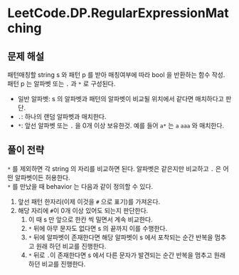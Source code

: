 # LeetCode.DP.RegularExpressionMatching
## 문제 해설
패턴매칭할 string s 와 패턴 p 를 받아 매칭여부에 따라 bool 을 반환하는 함수 작성. \
패턴 p 는 알파벳 또는 `.` 과 `*` 로 구성된다.
- 일반 알파벳: s 의 알파벳과 패턴의 알파벳이 비교될 위치에서 같다면 매치하다고 판단.
- `.`: 하나의 랜덤 알파벳과 매치한다.
- `*`: 앞선 알파벳 또는 `.` 을 0개 이상 보유한것. 예를 들어 `a*` 는 `a` `aaa` 와 매치한다.

## 풀이 전략
`*` 를 제외하면 각 string 의 자리를 비교하면 된다. 알파벳은 같은지만 비교하고 `.` 은 어떤 알파벳이든 허용한다. \
`*` 를 만났을 때 behavior 는 다음과 같이 정의할 수 있다.

1. 앞선 패턴 한자리(이제 이것을 `#` 으로 표기)를 가져온다.
2. 해당 자리에 `#`이 0개 이상 있어도 되는지 판단한다.
   1. 이 때 s 만 앞으로 한칸 씩 밀면서 계속 비교한다.
   2. `*` 뒤에 아무 문자도 없다면 s 의 끝까지 이를 수행한다.
   3. `*` 뒤에 알파벳이 존재한다면 해당 알파벳이 s 에서 포착되는 순간 반복을 멈추고 원래 하던 비교를 진행한다.
   4. `*` 뒤로 `.`이 존재한다면 s 에서 다른 문자가 발견되는 순간 반복을 멈추고 원래 하던 비교를 진행한다.